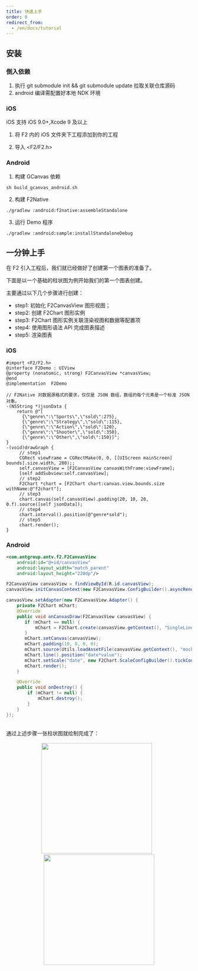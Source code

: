 ```yaml
---
title: 快速上手
order: 0
redirect_from:
  - /en/docs/tutorial
---
```


## 安装

### 倒入依赖
1. 执行 git submodule init && git submodule update 拉取关联仓库源码
2. android 编译需配置好本地 NDK 环境

### iOS
iOS 支持 iOS 9.0+,Xcode 9 及以上

1. 将 F2 内的 iOS 文件夹下工程添加到你的工程 <br/>

2. 导入 <F2/F2.h><br/>

### Android

1. 构建 GCanvas 依赖 
```shell
sh build_gcanvas_android.sh
```

2. 构建 F2Native
```shell
./gradlew :android:f2native:assembleStandalone
```

3. 运行 Demo 程序
```shell
./gradlew :android:sample:installStandaloneDebug
```

## 一分钟上手

在 F2 引入工程后，我们就已经做好了创建第一个图表的准备了。

下面是以一个基础的柱状图为例开始我们的第一个图表创建。

主要通过以下几个步骤进行创建：

* step1:  初始化 F2CanvasView 图形视图；<br/>
* step2:  创建 F2Chart 图形实例 <br/>
* step3:  F2Chart 图形实例关联渲染视图和数据等配置项 <br/>
* step4:  使用图形语法 API 完成图表描述 <br/>
* step5:  渲染图表 <br/>

### iOS

```obj-c
#import <F2/F2.h>
@interface F2Demo : UIView
@property (nonatomic, strong) F2CanvasView *canvasView;
@end
@implementation  F2Demo

// F2Native 对数据源格式的要求，仅仅是 JSON 数组，数组的每个元素是一个标准 JSON 对象。
-(NSString *)jsonData {
    return @"[
      {\"genre\":\"Sports\",\"sold\":275},
      {\"genre\":\"Strategy\",\"sold\":115},
      {\"genre\":\"Action\",\"sold\":120},
      {\"genre\":\"Shooter\",\"sold\":350},
      {\"genre\":\"Other\",\"sold\":150}]";
}
-(void)drawGraph {
     // step1
     CGRect viewFrame = CGRectMake(0, 0, [[UIScreen mainScreen] bounds].size.width, 280);;
     self.canvasView = [F2CanvasView canvasWithFrame:viewFrame];
     [self addSubview:self.canvasView];
     // step2
     F2Chart *chart = [F2Chart chart:canvas.view.bounds.size withName:@"f2chart"];
     // step3
     chart.canvas(self.canvasView).padding(20, 10, 20, 0.f).source([self jsonData]);
     // step4
     chart.interval().position(@"genre*sold");
     // step5
     chart.render();
}
```


### Android

```xml
<com.antgroup.antv.f2.F2CanvasView
    android:id="@+id/canvasView"
    android:layout_width="match_parent"
    android:layout_height="220dp"/>
```

```java
F2CanvasView canvasView = findViewById(R.id.canvasView);
canvasView.initCanvasContext(new F2CanvasView.ConfigBuilder().asyncRender(true).build());

canvasView.setAdapter(new F2CanvasView.Adapter() {
    private F2Chart mChart;
    @Override
    public void onCanvasDraw(F2CanvasView canvasView) {
       if (mChart == null) {
           mChart = F2Chart.create(canvasView.getContext(), "SingleLineChart_1", canvasView.getWidth(), canvasView.getHeight());
       }
       mChart.setCanvas(canvasView);
       mChart.padding(10, 0, 0, 0);
       mChart.source(Utils.loadAssetFile(canvasView.getContext(), "mockData_singleLineChart.json"));
       mChart.line().position("date*value");
       mChart.setScale("date", new F2Chart.ScaleConfigBuilder().tickCount(5));
       mChart.render(); 
    }

    @Override
    public void onDestroy() {
        if (mChart != null) {
            mChart.destroy();
        }
    }
});
```
<br/>
通过上述步骤一张柱状图就绘制完成了：<br/><br/>
<center class="half">
    <img src="https://gw.alipayobjects.com/mdn/rms_04a9e5/afts/img/A*dwaWQIxq7VsAAAAAAAAAAAAAARQnAQ" width = "300"/>
     &nbsp;&nbsp;
    <img src="https://gw.alipayobjects.com/mdn/rms_04a9e5/afts/img/A*PUiPR7F9auYAAAAAAAAAAAAAARQnAQ" width = "300" />
</center>